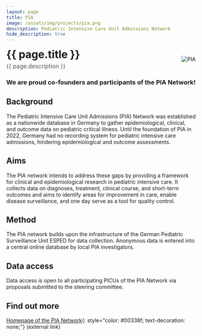 ```yaml
---
layout: page
title: PIA
image: /assets/img/projects/pia.png
description: Pediatric Intensive Care Unit Admissions Network
hide_description: true
---
```


<style>
/* Container for header and image */
.header-container {
display: flex;
justify-content: space-between;
align-items: center;
margin-bottom: 20px;
}
/* Style for the corner image */
.corner-image {
max-width: 200px;
max-height: 150px;
object-fit: contain;
}
/* Override default header margins */
.header-container h1 {
margin: 0;
}
/* Style for the title container */
.title-container {
display: flex;
flex-direction: column;
align-items: flex-start;
}
/* Style for the description subtitle */
.description-subtitle {
color: #555;
font-weight: 400;
margin-top: 5px;
margin-bottom: 0;
font-size: 1.1em;
}
/* Hide the default page title - we'll add our own in the flex container */
.page-title {
display: none;
}
</style>
<!-- Custom header with image aligned to title -->
<div class="header-container">
  <div class="title-container">
    <h1>{{ page.title }}</h1>
    <h3 class="description-subtitle">{{ page.description }}</h3>
  </div>
  <img src="{{ '/assets/img/projects/pia.png' | relative_url }}" alt="PIA" class="corner-image">
</div>


### We are proud co-founders and participants of the PIA Network!

## Background
The Pediatric Intensive Care Unit Admissions (PIA) Network was established as a nationwide database in Germany to gather epidemiological, clinical, and outcome data on pediatric critical illness. Until the foundation of PIA in 2022, Germany had no recording system for pediatric intensive care admissions, hindering epidemiological and outcome assessments. 

## Aims
The PIA network intends to address these gaps by providing a framework for clinical and epidemiological research in pediatric intensive care. It collects data on diagnoses, treatment, clinical course, and short-term outcomes and aims to identify areas for improvement in care, enable disease surveillance, and one day serve as a tool for quality control. 

## Method 
The PIA network builds upon the infrastructure of the German Pediatric Surveillance Unit ESPED for data collection. Anonymous data is entered into a central online database by local PIA investigators. 

## Data access
Data access is open to all participating PICUs of the PIA Network via proposals submitted to the steering committee. 

## Find out more
[Homepage of the PIA Network](https://www.unimedizin-mainz.de/pia/home/home.html){: style="color: #00338f; text-decoration: none;"} (external link)

